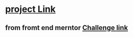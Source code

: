 # [project Link](https://ymhaah.github.io/Testimonials-grid-section/)
## from fromt end merntor [Challenge link](https://www.frontendmentor.io/challenges/testimonials-grid-section-Nnw6J7Un7)
